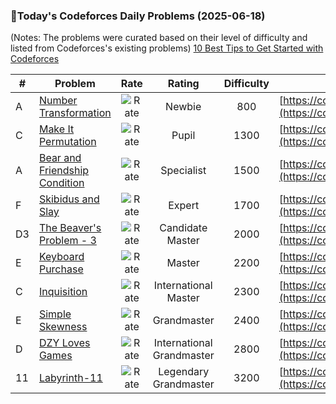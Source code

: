 ### 🌟Today's Codeforces Daily Problems (2025-06-18)
(Notes: The problems were curated based on their level of difficulty and listed from Codeforces's existing problems)
[10 Best Tips to Get Started with Codeforces](https://github.com/ika9810/Codeforces-Daily-Problems/blob/main/10%20Best%20Tips%20to%20Get%20Started%20with%20Codeforces.md)

| # | Problem | Rate| Rating | Difficulty | Contest |
|---| ----- | :--------: | :----------: | :----------: | ---------- |
|A|[Number Transformation](https://codeforces.com/contest/1674/problem/A)|![Rate](https://img.shields.io/badge/Newbie-800-lightgrey)|Newbie|800|[https://codeforces.com/contest/1674](https://codeforces.com/contest/1674)|
|C|[Make It Permutation](https://codeforces.com/contest/1810/problem/C)|![Rate](https://img.shields.io/badge/Pupil-1300-brightgreen)|Pupil|1300|[https://codeforces.com/contest/1810](https://codeforces.com/contest/1810)|
|A|[Bear and Friendship Condition](https://codeforces.com/contest/771/problem/A)|![Rate](https://img.shields.io/badge/Specialist-1500-9cf)|Specialist|1500|[https://codeforces.com/contest/771](https://codeforces.com/contest/771)|
|F|[Skibidus and Slay](https://codeforces.com/contest/2065/problem/F)|![Rate](https://img.shields.io/badge/Expert-1700-blue)|Expert|1700|[https://codeforces.com/contest/2065](https://codeforces.com/contest/2065)|
|D3|[The Beaver's Problem - 3](https://codeforces.com/contest/207/problem/D3)|![Rate](https://img.shields.io/badge/Candidate%20Master-2000-blueviolet)|Candidate Master|2000|[https://codeforces.com/contest/207](https://codeforces.com/contest/207)|
|E|[Keyboard Purchase](https://codeforces.com/contest/1238/problem/E)|![Rate](https://img.shields.io/badge/Master-2200-orange)|Master|2200|[https://codeforces.com/contest/1238](https://codeforces.com/contest/1238)|
|C|[Inquisition](https://codeforces.com/contest/62/problem/C)|![Rate](https://img.shields.io/badge/International%20Master-2300-orange)|International Master|2300|[https://codeforces.com/contest/62](https://codeforces.com/contest/62)|
|E|[Simple Skewness](https://codeforces.com/contest/626/problem/E)|![Rate](https://img.shields.io/badge/Grandmaster-2400-red)|Grandmaster|2400|[https://codeforces.com/contest/626](https://codeforces.com/contest/626)|
|D|[DZY Loves Games](https://codeforces.com/contest/446/problem/D)|![Rate](https://img.shields.io/badge/International%20Grandmaster-2800-red)|International Grandmaster|2800|[https://codeforces.com/contest/446](https://codeforces.com/contest/446)|
|11|[Labyrinth-11](https://codeforces.com/contest/921/problem/11)|![Rate](https://img.shields.io/badge/Legendary%20Grandmaster-3200-red)|Legendary Grandmaster|3200|[https://codeforces.com/contest/921](https://codeforces.com/contest/921)|
